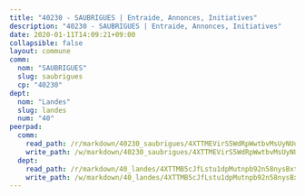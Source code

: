 ```yaml
---
title: "40230 - SAUBRIGUES | Entraide, Annonces, Initiatives"
description: "40230 - SAUBRIGUES | Entraide, Annonces, Initiatives"
date: 2020-01-11T14:09:21+09:00
collapsible: false
layout: commune
comm:
  nom: "SAUBRIGUES"
  slug: saubrigues
  cp: "40230"
dept:
  nom: "Landes"
  slug: landes
  num: "40"
peerpad:
  comm:
    read_path: /r/markdown/40230_saubrigues/4XTTMEVirS5WdRpWwtbvMsUyNUuMWHZcmKpJooPNbDt8Qm5Zj
    write_path: /w/markdown/40230_saubrigues/4XTTMEVirS5WdRpWwtbvMsUyNUuMWHZcmKpJooPNbDt8Qm5Zj-K3TgU2kiVRp5dyTrr8L5VBk5YHtY6yhsBTUvaPcGko78dzXetmSb5CMBU2ZiFZNzou6TfSC6BwESPqYioz3wFSVLJjfVpuLLbMnZYUz8gC5sS8KR6tXgscM9B9Q5yyNxg852MxbB
  dept:
    read_path: /r/markdown/40_landes/4XTTMB5cJfLstu1dpMutnpb92n58nysBxt2LvNHp8iFa2he7h
    write_path: /w/markdown/40_landes/4XTTMB5cJfLstu1dpMutnpb92n58nysBxt2LvNHp8iFa2he7h-K3TgUvrqNj5GqBsxRXbDQxXTucun7uHSVZWT5C8CgQNaESTTE4cfR63JCubPGiKkKruc9dwpRJsb8aWPbJoGCdC5JVr33cPSqpb1rkjpoPrBPEdrj3zMya2yHWSYgr5GG1nyDstK
---
```



